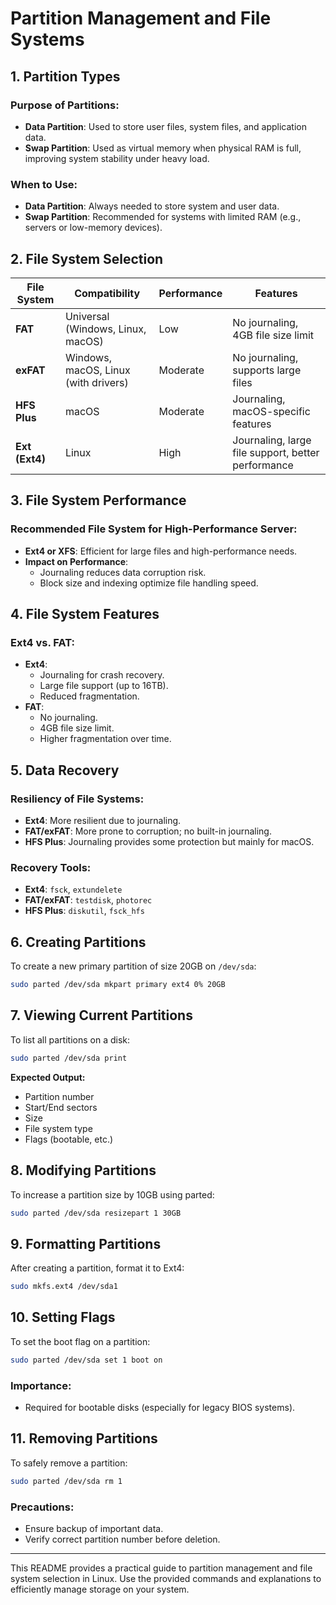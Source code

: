 # Partition Management and File Systems

## 1. Partition Types

### Purpose of Partitions:
- **Data Partition**: Used to store user files, system files, and application data.
- **Swap Partition**: Used as virtual memory when physical RAM is full, improving system stability under heavy load.

### When to Use:
- **Data Partition**: Always needed to store system and user data.
- **Swap Partition**: Recommended for systems with limited RAM (e.g., servers or low-memory devices).

## 2. File System Selection

| File System | Compatibility | Performance | Features |
|-------------|--------------|-------------|----------|
| **FAT** | Universal (Windows, Linux, macOS) | Low | No journaling, 4GB file size limit |
| **exFAT** | Windows, macOS, Linux (with drivers) | Moderate | No journaling, supports large files |
| **HFS Plus** | macOS | Moderate | Journaling, macOS-specific features |
| **Ext (Ext4)** | Linux | High | Journaling, large file support, better performance |

## 3. File System Performance

### Recommended File System for High-Performance Server:
- **Ext4 or XFS**: Efficient for large files and high-performance needs.
- **Impact on Performance**:
  - Journaling reduces data corruption risk.
  - Block size and indexing optimize file handling speed.

## 4. File System Features

### Ext4 vs. FAT:
- **Ext4**:
  - Journaling for crash recovery.
  - Large file support (up to 16TB).
  - Reduced fragmentation.
- **FAT**:
  - No journaling.
  - 4GB file size limit.
  - Higher fragmentation over time.

## 5. Data Recovery

### Resiliency of File Systems:
- **Ext4**: More resilient due to journaling.
- **FAT/exFAT**: More prone to corruption; no built-in journaling.
- **HFS Plus**: Journaling provides some protection but mainly for macOS.

### Recovery Tools:
- **Ext4**: `fsck`, `extundelete`
- **FAT/exFAT**: `testdisk`, `photorec`
- **HFS Plus**: `diskutil`, `fsck_hfs`

## 6. Creating Partitions

To create a new primary partition of size 20GB on `/dev/sda`:
```bash
sudo parted /dev/sda mkpart primary ext4 0% 20GB
```

## 7. Viewing Current Partitions

To list all partitions on a disk:
```bash
sudo parted /dev/sda print
```
**Expected Output:**
- Partition number
- Start/End sectors
- Size
- File system type
- Flags (bootable, etc.)

## 8. Modifying Partitions

To increase a partition size by 10GB using parted:
```bash
sudo parted /dev/sda resizepart 1 30GB
```

## 9. Formatting Partitions

After creating a partition, format it to Ext4:
```bash
sudo mkfs.ext4 /dev/sda1
```

## 10. Setting Flags

To set the boot flag on a partition:
```bash
sudo parted /dev/sda set 1 boot on
```
### Importance:
- Required for bootable disks (especially for legacy BIOS systems).

## 11. Removing Partitions

To safely remove a partition:
```bash
sudo parted /dev/sda rm 1
```
### Precautions:
- Ensure backup of important data.
- Verify correct partition number before deletion.

---
This README provides a practical guide to partition management and file system selection in Linux. Use the provided commands and explanations to efficiently manage storage on your system.

